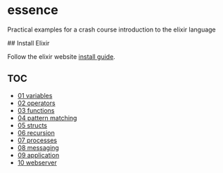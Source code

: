 # essence
Practical examples for a crash course introduction to the elixir language

## Install Elixir

Follow the elixir website [install guide](http://elixir-lang.org/install.html).

## TOC

  * [01 variables](01-variables/ABOUT.md)
  * [02 operators](02-operators/ABOUT.md)
  * [03 functions](03-functions/ABOUT.md)
  * [04 pattern matching](04-pattern-matching/ABOUT.md)
  * [05 structs](05-structs/ABOUT.md)
  * [06 recursion](06-recursion/ABOUT.md)
  * [07 processes](07-processes/ABOUT.md)
  * [08 messaging](08-messaging/ABOUT.md)
  * [09 application](09-application/ABOUT.md)
  * [10 webserver](10-webserver/ABOUT.md)
